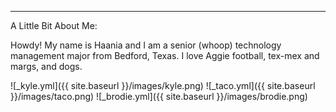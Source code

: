 ---
A Little Bit About Me: 

Howdy! My name is Haania and I am a senior (whoop) technology management major from Bedford, Texas. 
I love Aggie football, tex-mex and margs, and dogs. 

![_kyle.yml]({{ site.baseurl }}/images/kyle.png)
![_taco.yml]({{ site.baseurl }}/images/taco.png)
![_brodie.yml]({{ site.baseurl }}/images/brodie.png)
